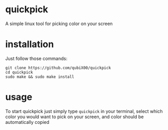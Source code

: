 # quickpick
A simple linux tool for picking color on your screen

# installation
Just follow those commands:

```
git clone https://github.com/qubiX00/quickpick
cd quickpick
sudo make && sudo make install
```

# usage
To start quickpick just simply type `quickpick` in your terminal, select which color you would want to pick on your screen, and color should be automatically copied
